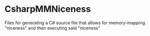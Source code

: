 # CsharpMMNiceness
Files for generating a C# source file that allows for memory-mapping "niceness" and then executing said "niceness"
